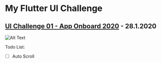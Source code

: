 # My Flutter UI Challenge 

## [UI Challenge 01 - App Onboard 2020](https://github.com/chungbd/flutter_ui_challenge/tree/master/ui_challenge_01_on_board_2020)  - 28.1.2020
![Alt Text](https://media.giphy.com/media/gg2Gwb9LG5eaW39Nid/giphy.gif)

Todo List:
- [ ] Auto Scroll
